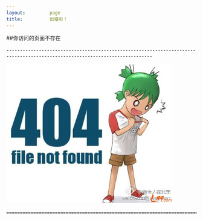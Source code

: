 ```yaml
---
layout:         page
title:          出错啦！
---
```



##你访问的页面不存在  


    ---------------------------------------------------------------------------------------------------------------------------- 
    

![404](images/4041.jpg)  

    ============================================================================================================================

